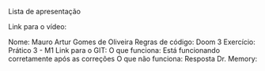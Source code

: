 Lista de apresentação

Link para o vídeo: 

Nome: Mauro Artur Gomes de Oliveira 
Regras de código: Doom 3 
Exercício: Prático 3 - M1
Link para o GIT: 
O que funciona: Está funcionando corretamente após as correções
O que não funciona: 
Resposta Dr. Memory: 
